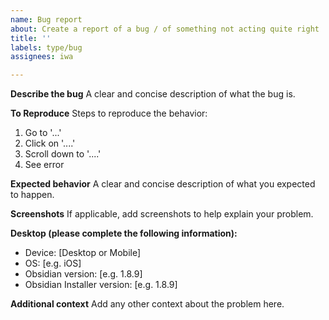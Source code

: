 ```yaml
---
name: Bug report
about: Create a report of a bug / of something not acting quite right
title: ''
labels: type/bug
assignees: iwa

---
```


**Describe the bug**
A clear and concise description of what the bug is.

**To Reproduce**
Steps to reproduce the behavior:
1. Go to '...'
2. Click on '....'
3. Scroll down to '....'
4. See error

**Expected behavior**
A clear and concise description of what you expected to happen.

**Screenshots**
If applicable, add screenshots to help explain your problem.

**Desktop (please complete the following information):**
 - Device: [Desktop or Mobile]
 - OS: [e.g. iOS]
 - Obsidian version: [e.g. 1.8.9]
 - Obsidian Installer version: [e.g. 1.8.9]

**Additional context**
Add any other context about the problem here.
